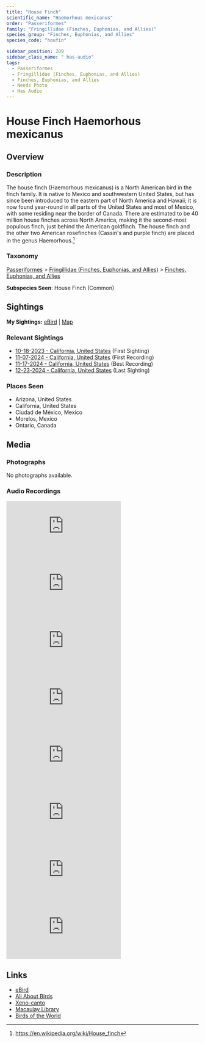 ```yaml
---
title: "House Finch"
scientific_name: "Haemorhous mexicanus"
order: "Passeriformes"
family: "Fringillidae (Finches, Euphonias, and Allies)"
species_group: "Finches, Euphonias, and Allies"
species_code: "houfin"

sidebar_position: 209
sidebar_class_name: " has-audio"
tags: 
  - Passeriformes
  - Fringillidae (Finches, Euphonias, and Allies)
  - Finches, Euphonias, and Allies
  - Needs Photo
  - Has Audio
---
```


# House Finch <span className='sci_name'>Haemorhous mexicanus</span>

## Overview

### Description
The house finch (Haemorhous mexicanus) is a North American bird in the finch family. It is native to Mexico and southwestern United States, but has since been introduced to the eastern part of North America and Hawaii; it is now found year-round in all parts of the United States and most of Mexico, with some residing near the border of Canada. There are estimated to be 40 million house finches across North America, making it the second-most populous finch, just behind the American goldfinch. The house finch and the other two American rosefinches (Cassin's and purple finch) are placed in the genus Haemorhous.[^1]

[^1]: https://en.wikipedia.org/wiki/House_finch

### Taxonomy
[Passeriformes](/tags/passeriformes) > [Fringillidae (Finches, Euphonias, and Allies)](/tags/fringillidae-finches-euphonias-and-allies) > [Finches, Euphonias, and Allies](/tags/finches-euphonias-and-allies)

**Subspecies Seen**: House Finch (Common)


## Sightings

**My Sightings:** [eBird](https://ebird.org/lifelist?r=world&time=life&spp=houfin) | [Map](/map?species_code=houfin)

### Relevant Sightings

* [10-18-2023 - California, United States](https://ebird.org/checklist/S152559402) (First Sighting)
* [11-07-2024 - California, United States](https://ebird.org/checklist/S203227167) (First Recording)
* [11-17-2024 - California, United States](https://ebird.org/checklist/S202811385) (Best Recording)
* [12-23-2024 - California, United States](https://ebird.org/checklist/S206318000) (Last Sighting)

### Places Seen

* Arizona, United States
* California, United States
* Ciudad de México, Mexico
* Morelos, Mexico
* Ontario, Canada



## Media
### Photographs
No photographs available.

### Audio Recordings
<iframe className="audio_iframe" src="https://macaulaylibrary.org/asset/626559480/embed" frameBorder="0" allowFullScreen></iframe>
<iframe className="audio_iframe" src="https://macaulaylibrary.org/asset/626559496/embed" frameBorder="0" allowFullScreen></iframe>
<iframe className="audio_iframe" src="https://macaulaylibrary.org/asset/626557644/embed" frameBorder="0" allowFullScreen></iframe>
<iframe className="audio_iframe" src="https://macaulaylibrary.org/asset/626447649/embed" frameBorder="0" allowFullScreen></iframe>
<iframe className="audio_iframe" src="https://macaulaylibrary.org/asset/626684827/embed" frameBorder="0" allowFullScreen></iframe>
<iframe className="audio_iframe" src="https://macaulaylibrary.org/asset/626917182/embed" frameBorder="0" allowFullScreen></iframe>
<iframe className="audio_iframe" src="https://macaulaylibrary.org/asset/627219392/embed" frameBorder="0" allowFullScreen></iframe>
<iframe className="audio_iframe" src="https://macaulaylibrary.org/asset/627219404/embed" frameBorder="0" allowFullScreen></iframe>

## Links
* [eBird](https://ebird.org/species/houfin) 
* [All About Birds](https://www.allaboutbirds.org/guide/houfin) 
* [Xeno-canto](https://www.xeno-canto.org/species/haemorhous-mexicanus) 
* [Macaulay Library](https://search.macaulaylibrary.org/catalog?taxonCode=houfin&sort=rating_rank_desc)
* [Birds of the World](https://birdsoftheworld.org/bow/species/houfin)
